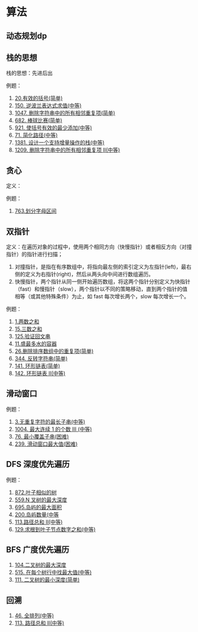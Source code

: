 # 算法

## 动态规划dp

## 栈的思想

栈的思想：先进后出

例题：

1. [20.有效的括号(简单)](https://leetcode-cn.com/problems/valid-parentheses/)
2. [150. 逆波兰表达式求值(中等)](https://leetcode-cn.com/problems/evaluate-reverse-polish-notation/)
3. [1047. 删除字符串中的所有相邻重复项(简单)](https://leetcode-cn.com/problems/remove-all-adjacent-duplicates-in-string/)
4. [682. 棒球比赛(简单)](https://leetcode-cn.com/problems/baseball-game/)
5. [921. 使括号有效的最少添加(中等)](https://leetcode-cn.com/problems/minimum-add-to-make-parentheses-valid/)
6. [71. 简化路径(中等)](https://leetcode-cn.com/problems/simplify-path/)
7. [1381. 设计一个支持增量操作的栈(中等)](https://leetcode-cn.com/problems/design-a-stack-with-increment-operation/)
8. [1209. 删除字符串中的所有相邻重复项 II(中等)](https://leetcode-cn.com/problems/remove-all-adjacent-duplicates-in-string-ii/)

## 贪心

定义：

例题：

1. [763.划分字母区间](https://leetcode-cn.com/problems/partition-labels/)

## 双指针

定义：在遍历对象的过程中，使用两个相同方向（快慢指针）或者相反方向（对撞指针）的指针进行扫描；

1. 对撞指针，是指在有序数组中，将指向最左侧的索引定义为左指针(left)，最右侧的定义为右指针(right)，然后从两头向中间进行数组遍历。
2. 快慢指针，两个指针从同一侧开始遍历数组，将这两个指针分别定义为快指针（fast）和慢指针（slow），两个指针以不同的策略移动，直到两个指针的值相等（或其他特殊条件）为止，如 fast 每次增长两个，slow 每次增长一个。

例题：

1. [1.两数之和](https://leetcode-cn.com/problems/two-sum/)
2. [15.三数之和](https://leetcode-cn.com/problems/3sum/)
3. [125.验证回文串](https://leetcode-cn.com/problems/valid-palindrome/)
4. [11.盛最多水的容器](https://leetcode-cn.com/problems/container-with-most-water/)
5. [26.删除排序数组中的重复项(简单)](https://leetcode-cn.com/problems/remove-duplicates-from-sorted-array/)
6. [344. 反转字符串(简单)](https://leetcode-cn.com/problems/reverse-string/submissions/)
7. [141. 环形链表(简单)](https://leetcode-cn.com/problems/linked-list-cycle/)
8. [142. 环形链表 II(中等)](https://leetcode-cn.com/problems/linked-list-cycle-ii/)

## 滑动窗口

例题：

1. [3.无重复字符的最长子串(中等)](https://leetcode-cn.com/problems/longest-substring-without-repeating-characters/)
2. [1004. 最大连续 1 的个数 III (中等)](https://leetcode-cn.com/problems/max-consecutive-ones-iii/)
3. [76. 最小覆盖子串(困难)](https://leetcode-cn.com/problems/minimum-window-substring/)
4. [239. 滑动窗口最大值(困难)](https://leetcode-cn.com/problems/sliding-window-maximum/)

## DFS 深度优先遍历

例题：

1. [872.叶子相似的树](https://leetcode-cn.com/problems/leaf-similar-trees/)
2. [559.N 叉树的最大深度](https://leetcode-cn.com/problems/maximum-depth-of-n-ary-tree/)
3. [695.岛屿的最大面积](https://leetcode-cn.com/problems/max-area-of-island/)
4. [200.岛屿数量(中等](https://leetcode-cn.com/problems/number-of-islands/)
5. [113.路径总和 II(中等)](https://leetcode-cn.com/problems/path-sum-ii/)
6. [129.求根到叶子节点数字之和(中等)](https://leetcode-cn.com/problems/sum-root-to-leaf-numbers/)

## BFS 广度优先遍历

1. [104.二叉树的最大深度](https://leetcode-cn.com/problems/maximum-depth-of-binary-tree/)
2. [515. 在每个树行中找最大值(中等)](https://leetcode-cn.com/problems/find-largest-value-in-each-tree-row/)
3. [111. 二叉树的最小深度(简单)](https://leetcode-cn.com/problems/minimum-depth-of-binary-tree/)

## 回溯

1. [46. 全排列(中等)](https://leetcode-cn.com/problems/permutations/)
2. [113. 路径总和 II(中等)](https://leetcode-cn.com/problems/path-sum-ii/)